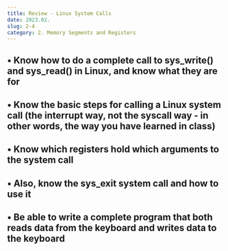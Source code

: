 ```yaml
---
title: Review - Linux System Calls
date: 2023.02.
slug: 2-4
category: 2. Memory Segments and Registers
---
```


## • Know how to do a complete call to sys_write() and sys_read() in Linux, and know what they are for

## • Know the basic steps for calling a Linux system call (the interrupt way, not the syscall way - in other words, the way you have learned in class)

## •  Know which registers hold which arguments to the system call

## • Also, know the sys_exit system call and how to use it

## • Be able to write a complete program that both reads data from the keyboard and writes data to the keyboard
